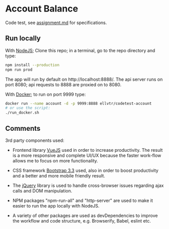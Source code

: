 # Account Balance
Code test, see [assignment.md](assignment.md) for specifications.

## Run locally
With [NodeJS](https://nodejs.org/en/); 
Clone this repo; in a terminal, go to the repo directory and type:
```bash
npm install --production
npm run prod
```

The app will run by default on http://localhost:8888/.
The api server runs on port 8080; api requests to 8888
are proxied on to 8080.

With [Docker](https://www.docker.com/); to run on port 9999 type:
```bash
docker run --name account -d -p 9999:8888 ellvtr/codetest-account
# or use the script:
./run_docker.sh
```

## Comments
3rd party components used:

* Frontend library [VueJS](https://vuejs.org/) used in 
order to increase productivity. The result is a more responsive
and complete UI/UX because the faster work-flow allows me to 
focus on more functionality.

* CSS framework [Bootstrap 3.3](https://getbootstrap.com/docs/3.3/)
used, also in order to boost productivity and a better 
and more mobile friendly result.

* The [jQuery](http://api.jquery.com/) library is used to handle 
cross-browser issues regarding ajax calls and DOM manipulation.

* NPM packages "npm-run-all" and "http-server" are used to make
it easier to run the app locally with NodeJS.

* A variety of other packages are used as devDependencies to 
improve the workflow and code structure, e.g. Browserify, 
Babel, eslint etc.
